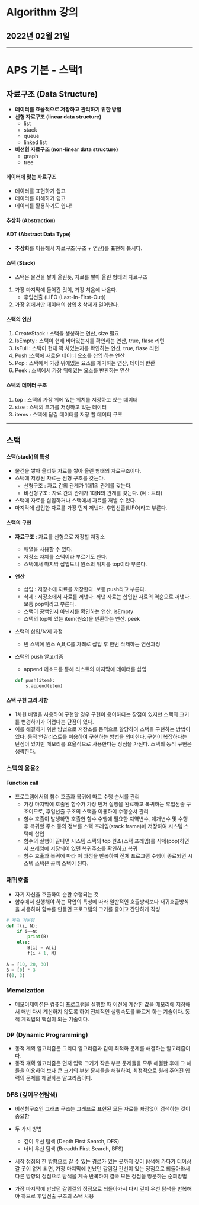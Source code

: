 # Algorithm 강의

## 2022년 02월 21일

---

# APS 기본 - 스택1

## 자료구조 (Data Structure)

+ **데이터를 효율적으로 저장하고 관리하기 위한 방법**
+ **선형 자료구조 (linear data structure)**
  + list
  + stack
  + queue
  + linked list
+ **비선형 자료구조 (non-linear data structure)**
  + graph
  + tree

#### 데이터에 맞는 자료구조

+ 데이터를 표현하기 쉽고
+ 데이터를 이해하기 쉽고
+ 데이터를 활용하기도 쉽다!

#### 추상화 (Abstraction)

#### ADT (Abstract Data Type)

+ **추상화**를 이용해서 자료구조(구조 + 연산)를 표현해 봅시다.

#### 스택 (Stack)

+ 스택은 물건을 쌓아 올린듯, 자료를 쌓아 올린 형태의 자료구조

1) 가장 마지막에 들어간 것이, 가장 처음에 나온다.
   + 후입선출 (LIFO (Last-In-First-Out))
2) 가장 위에서만 데이터의 삽입 & 삭제가 일어난다.

#### 스택의 연산

1. CreateStack : 스택을 생성하는 연산, size 필요
2. IsEmpty : 스택이 현재 비어있는지를 확인하는 연산, true, flase 리턴
3. IsFull : 스택이 현재 꽉 차있는지를 확인하는 연산, true, flase 리턴
4. Push :스택에 새로운 데이터 요소를 삽입 하는 연산
5. Pop : 스택에서 가장 위에있는 요소를 제거하는 연산, 데이터 반환
6. Peek : 스택에서 가장 위에있는 요소를 반환하는 연산

#### 스택의 데이터 구조

1. top : 스택의 가장 위에 있는 위치를 저장하고 있는 데이터
2. size : 스택의 크기를 저정하고 있는 데이터
3. items : 스택에 담길 데이터를 저장 할 데이터 구조

---

## 스택

#### 스택(stack)의 특성

+ 물건을 쌓아 올리듯 자료를 쌓아 올린 형태의 자료구조이다.
+ 스택에 저장된 자료는 선형 구조를 갖는다.
  + 선형구조 : 자료 간의 관계가 1대1의 관계를 갖는다.
  + 비선형구조 : 자료 간의 관계가 1대N의 관계를 갖는다. (예 : 트리)
+ 스택에 자료를 삽입하거나 스택에서 자료를 꺼낼 수 있다.
+ 마지막에 삽입한 자료를 가장 먼저 꺼낸다. 후입선출(LIFO)라고 부른다.

#### 스택의 구현

+ **자료구조** : 자료를 선형으로 저장할 저장소
  + 배열을 사용할 수 있다.
  + 저장소 자체를 스택이라 부르기도 한다.
  + 스택에서 마지막 삽입도니 원소의 위치를 top이라 부른다.

+ **연산**

  + 삽입 : 저장소에 자료를 저장한다. 보통 push라고 부른다.
  + 삭제 : 저장소에서 자료를 꺼낸다. 꺼낸 자료는 삽입한 자료의 역순으로 꺼낸다. 보통 pop이라고 부른다.
  + 스택이 공백인지 아닌지를 확인하는 연산. isEmpty
  + 스택의 top에 있는 item(원소)을 반환하는 연산. peek

+ 스택의 삽입/삭제 과정

  + 빈 스택에 원소 A,B,C를 차럐로 삽입 후 한번 삭제하는 연산과정

+ 스택의 push 알고리즘

  + append 메소드를 통해 리스트의 마지막에 데이터를 삽입

  ``` python
  def push(item):
      s.append(item)
  ```

#### 스택 구현 고려 사항

+ 1차원 배열을 사용하여 구현할 경우 구현이 용이하다는 장점이 있지만 스택의 크기를 변경하기가 어렵다는 단점이 있다.
+ 이를 해결하기 위한 방법으로 저장소를 동적으로 할당하여 스택을 구현하는 방법이 있다. 동적 연결리스트를 이용하여 구현하는 방법을 의미한다. 구현이 복잡하다는 단점이 있지만 메모리를 효율적으로 사용한다는 장점을 가진다. 스택의 동적 구현은 생략한다.

### 스택의 응용2

#### Function call

+ 프로그램에서의 함수 호출과 복귀에 따르 수행 순서를 관리
  + 가장 마지막에 호출된 함수가 가장 먼저 실행을 완료하고 복귀하는 후입선출 구조이므로, 후입선출 구조의 스택을 이용하여 수행순서 관리
  + 함수 호출이 발생하면 호출한 함수 수행에 필요한 지역변수, 매개변수 및 수행 후 복귀할 주소 등의 정보를 스택 프레임(stack frame)에 저장하여 시스템 스택에 삽입
  + 함수의 실행이 끝나면 시스템 스택의 top 원소(스택 프레임)를 삭제(pop)하면서 프레임에 저장되어 있던 복귀주소를 확인하고 복귀
  + 함수 호출과 복귀에 따라 이 과정을 반복하여 전체 프로그램 수행이 종료되면 시스템 스택은 공백 스택이 된다.

### 재귀호출

+ 자기 자신을 호출하여 순환 수행되는 것
+ 함수에서 실행해야 하는 작업의 특성에 따라 일반적인 호출방식보다 재귀호출방식을 사용하여 함수를 만들면 프로그램의 크기를 줄이고 간단하게 작성

``` python
# 재귀 기본형
def f(i, N):
    if i==N:
        print(B)
    else:
        B[i] = A[i]
        f(i + 1, N)
        
A = [10, 20, 30]
B = [0] * 3
f(0, 3)
```



### Memoization

+ 메모이제이션은 컴퓨터 프로그램을 실행할 때 이전에 계산한 값을 메모리에 저장해서 매번 다시 계산하지 않도록 하여 전체적인 실행속도를 빠르게 하는 기술이다. 동적 계획법의 핵심이 되는 기술이다.

### DP (Dynamic Programming)

+ 동적 계획 알고리즘은 그리디 알고리즘과 같이 최적화 문제를 해결하는 알고리즘이다.
+ 동적 걔획 알고리즘은 먼저 입력 크기가 작은 부분 문제들을 모두 해결한 후에 그 해들을 이용하여 보다 큰 크기의 부분 문제들을 해결하여, 최정적으로 원래 주어진 입력의 문제를 해결하는 알고리즘이다.

### DFS (깊이우선탐색)

+ 비선형구조인 그래프 구조는 그래프로 표현된 모든 자료를 빠짐없이 검색하는 것이 중요함
+ 두 가지 방법
  + 깊이 우선 탐색 (Depth First Search, DFS)
  + 너비 우선 탐색 (Breadth First Search, BFS)
+ 시작 정점의 한 방향으로 갈 수 있는 경로가 있는 곳까지 깊이 탐색해 가다가 더이상 갈 곳이 없게 되면, 가장 마지막에 만났던 갈림길 간선이 있는 정점으로 되돌아와서 다른 방향의 정점으로 탐색을 계속 반복하여 결국 모든 정점을 방문하는 순회방법

+ 가장 마지막에 만났던 갈림길의 정점으로 되돌아가서 다시 깊이 우선 탐색을 반복해야 하므로 후입선출 구조의 스택 사용
